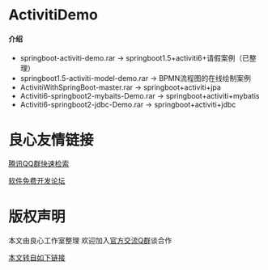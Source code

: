 # ActivitiDemo

#### 介绍

- springboot-activiti-demo.rar ->	springboot1.5+activiti6+请假案例（已整理） 
- springboot1.5-activiti-model-demo.rar	->	BPMN流程图的在线绘制案例 
- ActivitiWithSpringBoot-master.rar	->	springboot+activiti+jpa  
- Activiti6-springboot2-mybaits-Demo.rar	->	springboot+activiti+mybatis  
- Activiti6-springboot2-jdbc-Demo.rar         ->        springboot+activiti+jdbc  




 # 良心友情链接

[腾讯QQ群快速检索](http://u.720life.cn/s/8cf73f7c)

[软件免费开发论坛](http://u.720life.cn/s/bbb01dc0)

# 版权声明 

本文由良心工作室整理 欢迎加入[官方交流Q群](https://u.720life.cn/s/f2316816)谈合作

[本文转自如下链接](http://u.720life.cn/g/2e71d0f0a5c601172267ba20d3a43c6e6354b2ee563db8caa7a5bc7f6e63bf975e2d0ad14bb626417190b56b96f6a7f63cb714c0333f3dd395eeb64cc7cfc35a)